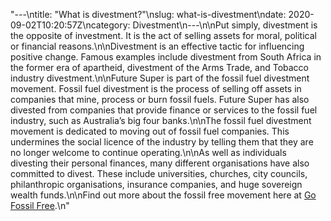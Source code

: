 "---\ntitle: \"What is divestment?\"\nslug: what-is-divestment\ndate: 2020-09-02T10:20:57Z\ncategory: Divestment\n---\n\nPut simply, divestment is the opposite of investment. It is the act of selling assets for moral, political or financial reasons.\n\nDivestment is an effective tactic for influencing positive change. Famous examples include divestment from South Africa in the former era of apartheid, divestment of the Arms Trade, and Tobacco industry divestment.\n\nFuture Super is part of the fossil fuel divestment movement. Fossil fuel divestment is the process of selling off assets in companies that mine, process or burn fossil fuels. Future Super has also divested from companies that provide finance or services to the fossil fuel industry, such as Australia’s big four banks.\n\nThe fossil fuel divestment movement is dedicated to moving out of fossil fuel companies. This undermines the social licence of the industry by telling them that they are no longer welcome to continue operating.\n\nAs well as individuals divesting their personal finances, many different organisations have also committed to divest. These include universities, churches, city councils, philanthropic organisations, insurance companies, and huge sovereign wealth funds.\n\nFind out more about the fossil free movement here at [Go Fossil Free](https://gofossilfree.org/).\n"